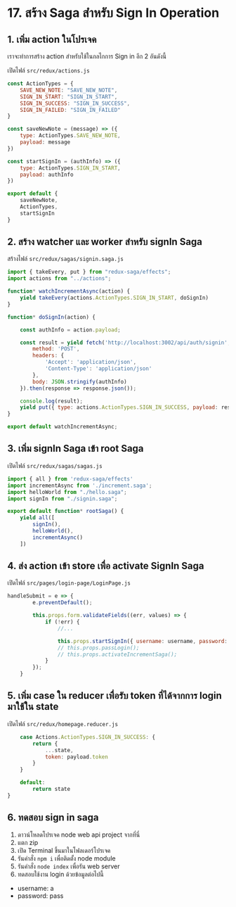 # 17. สร้าง Saga สำหรับ Sign In Operation

## 1. เพิ่ม action ในโปรเจค

เราจะทำการสร้าง action สำหรับใช้ในกลไกการ Sign in อีก 2 อันดังนี้ 

เปิดไฟล์ `src/redux/actions.js`

```js
const ActionTypes = {
    SAVE_NEW_NOTE: "SAVE_NEW_NOTE",
    SIGN_IN_START: "SIGN_IN_START",
    SIGN_IN_SUCCESS: "SIGN_IN_SUCCESS",
    SIGN_IN_FAILED: "SIGN_IN_FAILED"
}

const saveNewNote = (message) => ({
    type: ActionTypes.SAVE_NEW_NOTE,
    payload: message
})

const startSignIn = (authInfo) => ({
    type: ActionTypes.SIGN_IN_START,
    payload: authInfo
})

export default {
    saveNewNote,
    ActionTypes,
    startSignIn
}

```

## 2. สร้าง watcher และ worker สำหรับ signIn Saga

สร้างไฟล์ `src/redux/sagas/signin.saga.js`

```js
import { takeEvery, put } from "redux-saga/effects";
import actions from "../actions";

function* watchIncrementAsync(action) {
    yield takeEvery(actions.ActionTypes.SIGN_IN_START, doSignIn)
}

function* doSignIn(action) {

    const authInfo = action.payload;

    const result = yield fetch('http://localhost:3002/api/auth/signin', {
        method: 'POST',
        headers: {
            'Accept': 'application/json',
            'Content-Type': 'application/json'
        },
        body: JSON.stringify(authInfo)
    }).then(response => response.json());

    console.log(result);
    yield put({ type: actions.ActionTypes.SIGN_IN_SUCCESS, payload: result });
}

export default watchIncrementAsync; 
```

## 3. เพิ่ม signIn Saga เข้า root Saga

เปิดไฟล์ `src/redux/sagas/sagas.js`

```js
import { all } from 'redux-saga/effects'
import incrementAsync from './increment.saga';
import helloWorld from "./hello.saga";
import signIn from "./signin.saga";

export default function* rootSaga() {
    yield all([
        signIn(),
        helloWorld(),
        incrementAsync()
    ])
```

## 4. ส่ง action เข้า store เพื่อ activate SignIn Saga

เปิดไฟล์ `src/pages/login-page/LoginPage.js`

```js
handleSubmit = e => {
        e.preventDefault();

        this.props.form.validateFields((err, values) => {
            if (!err) {
                //...

                this.props.startSignIn({ username: username, password: password });
                // this.props.passLogin();
                // this.props.activateIncrementSaga();
            }
        });
    }
```

## 5. เพิ่ม case ใน reducer เพื่อรับ token ที่ได้จากการ login มาใช้ใน state

เปิดไฟล์ `src/redux/homepage.reducer.js`

```js
    case Actions.ActionTypes.SIGN_IN_SUCCESS: {
        return {
            ...state, 
            token: payload.token
        }
    }

    default:
        return state
}
```

## 6. ทดสอบ sign in saga

1. ดาวน์โหลดโปรเจค node web api project จากที่นี่
2. แตก zip 
3. เปิด Terminal ขึ้นมาในโฟลเดอร์โปรเจค
4. รันคำสั่ง `npm i` เพื่อติดตั้ง node module
5. รันคำสั่ง `node index` เพื่อรัน web server
6. ทดสอบใช้งาน login ด้วยข้อมูลต่อไปนี้

- username: a
- password: pass